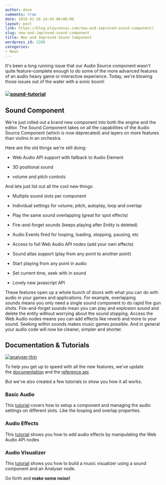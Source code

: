 ```yaml
---
author: dave
comments: true
date: 2016-01-26 14:45:06+00:00
layout: post
link: https://blog.playcanvas.com/new-and-improved-sound-component/
slug: new-and-improved-sound-component
title: New and Improved Sound Component
wordpress_id: 2288
categories:
- News
---
```


It's been a long running issue that our Audio Source component wasn't quite feature-complete enough to do some of the more advanced features of an audio heavy game or interactive experience. Today, we're blowing those issues out of the water with a sonic boom!


### [![sound-tutorial](https://blog.playcanvas.com/wp-content/uploads/2016/01/sound-tutorial.png)](http://blog.playcanvas.com/wp-content/uploads/2016/01/sound-tutorial.png)




## Sound Component


We're just rolled out a brand new component into both the engine and the editor. The Sound Component takes on all the capabilities of the Audio Source Component (which is now deprecated) and layers on more features than violins in an orchestra.

Here are the old things we're still doing:



	
  * Web Audio API support with fallback to Audio Element

	
  * 3D positional sound

	
  * volume and pitch controls


And lets just list out all the cool new things:

	
  * Multiple sound slots per component

	
  * Individual settings for volume, pitch, autoplay, loop and overlap

	
  * Play the same sound overlapping (great for spot effects)

	
  * Fire-and-forget sounds (keeps playing after Entity is deleted)

	
  * Audio Events fired for looping, loading, stopping, pausing, etc

	
  * Access to full Web Audio API nodes (add your own effects)

	
  * Sound atlas support (play from any point to another point)

	
  * Start playing from any point in audio

	
  * Set current time, seek with in sound

	
  * Lovely new javascript API


These features open up a whole bunch of doors with what you can do with audio in your games and applications. For example, overlapping sounds means you only need a single sound component to do rapid fire gun shots. Fire-and-forget sounds mean you can play and explosion sound and delete the entity without worrying about the sound stopping. Access the Web Audio nodes means you can add effects like reverb and more to your sound. Seeking within sounds makes music games possible. And in general your audio code will now be cleaner, simpler and shorter.


## Documentation & Tutorials


[![analyser-thin](https://blog.playcanvas.com/wp-content/uploads/2016/01/analyser-thin1.jpg)](http://blog.playcanvas.com/wp-content/uploads/2016/01/analyser-thin1.jpg)

To help you get up to speed with all the new features, we've update the [documentation](http://developer.playcanvas.com/en/user-manual/packs/components/sound/) and the [reference api](http://developer.playcanvas.com/en/api/pc.SoundComponent.html).

But we've also created a few tutorials to show you how it all works.


### Basic Audio


This [tutorial](http://developer.playcanvas.com/en/tutorials/beginner/basic-audio/) covers how to setup a component and managing the audio settings on different slots. Like the looping and overlap properties.


### Audio Effects


This [tutorial](http://developer.playcanvas.com/en/tutorials/advanced/audio-effects/) shows you how to add audio effects by manipulating the Web Audio API nodes


### Audio Visualizer


This [tutorial](http://developer.playcanvas.com/en/tutorials/intermediate/music-visualizer/) shows you how to build a music visualizer using a sound component and an Analyser node.

Go forth and **make some noise!**
